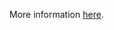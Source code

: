 More information [here](https://docs.prismacloud.io/en/enterprise-edition/policy-reference/kubernetes-policies/kubernetes-policy-index/ensure-that-the-auto-tls-argument-is-not-set-to-true).
